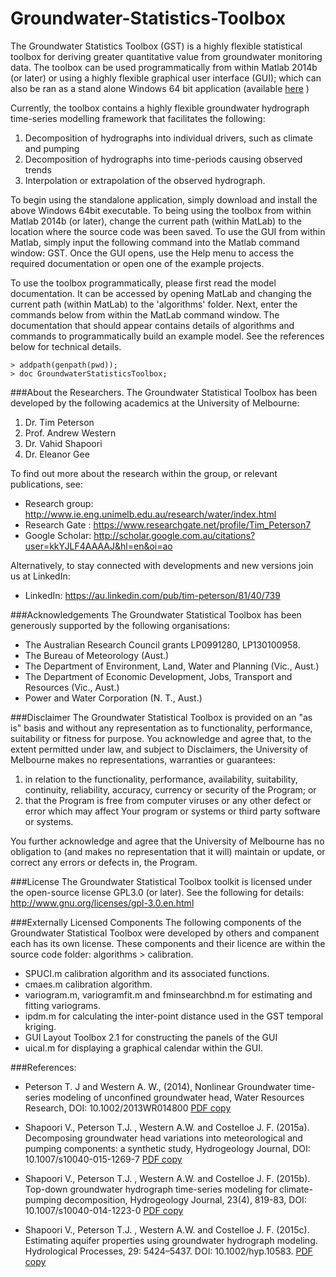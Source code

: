 Groundwater-Statistics-Toolbox
==============================

The Groundwater Statistics Toolbox (GST) is a highly flexible statistical toolbox for deriving greater quantitative value from groundwater monitoring data. The toolbox can be used programmatically from within Matlab 2014b (or later) or using a highly flexible graphical user interface (GUI); which can also be ran as a stand alone Windows 64 bit application (available [here](https://github.com/peterson-tim-j/Groundwater-Statistics-Toolbox/releases) )

Currently, the toolbox contains a highly flexible groundwater hydrograph time-series modelling framework that facilitates the following:

1. Decomposition of hydrographs into individual drivers, such as climate and pumping
2. Decomposition of hydrographs into time-periods causing observed trends
3. Interpolation or extrapolation of the observed hydrograph.

To begin using the standalone application, simply download and install the above Windows 64bit executable. To being using the toolbox from within Matlab 2014b (or later), change the current path (within MatLab) to the location where the source code was been saved. To use the GUI from within Matlab, simply input the following command into the Matlab command window: GST. Once the GUI opens, use the Help menu to access the required documentation or open one of the example projects. 

To use the toolbox programmatically, please first read the model documentation. It can be accessed by opening MatLab and changing the current path (within MatLab) to the 'algorithms' folder. Next, enter the commands below from within the MatLab command window. The documentation that should appear contains details of algorithms and commands to programmatically build an example model. See the references below for technical details.
```
> addpath(genpath(pwd));
> doc GroundwaterStatisticsToolbox;
```

###About the Researchers.
The Groundwater Statistical Toolbox has been developed by the following academics at the University of Melbourne:

1. Dr. Tim Peterson
2. Prof. Andrew Western
3. Dr. Vahid Shapoori
4. Dr. Eleanor Gee

To find out more about the research within the group, or relevant publications, see:

- Research group: http://www.ie.eng.unimelb.edu.au/research/water/index.html
- Research Gate : https://www.researchgate.net/profile/Tim_Peterson7
- Google Scholar: http://scholar.google.com.au/citations?user=kkYJLF4AAAAJ&hl=en&oi=ao

Alternatively, to stay connected with developments and new versions join us at LinkedIn:

- LinkedIn: https://au.linkedin.com/pub/tim-peterson/81/40/739

###Acknowledgements
The Groundwater Statistical Toolbox has been generously supported by the following organisations:

- The Australian Research Council grants LP0991280, LP130100958.
- The Bureau of Meteorology (Aust.)
- The Department of Environment, Land, Water and Planning (Vic., Aust.)
- The Department of Economic Development, Jobs, Transport and Resources (Vic., Aust.)
- Power and Water Corporation (N. T., Aust.)

###Disclaimer
The Groundwater Statistical Toolbox is provided on an "as is" basis and without any representation as to functionality, performance, suitability or fitness for purpose. You acknowledge and agree that, to the extent permitted under law, and subject to Disclaimers, the University of Melbourne makes no representations, warranties or guarantees:

1. in relation to the functionality, performance, availability, suitability, continuity, reliability, accuracy, currency or security of the Program; or
2. that the Program is free from computer viruses or any other defect or error which may affect Your program or systems or third party software or systems.

You further acknowledge and agree that the University of Melbourne has no obligation to (and makes no representation that it will) maintain or update, or correct any errors or defects in, the Program.

###License
The Groundwater Statistical Toolbox toolkit is licensed under the open-source license GPL3.0 (or later). See the following for details: http://www.gnu.org/licenses/gpl-3.0.en.html

###Externally Licensed Components
The following components of the Groundwater Statistical Toolbox were developed by others and companent each has its own license. These components and their licence are within the source code folder: algorithms > calibration.

- SPUCI.m calibration algorithm and its associated functions.
- cmaes.m calibration algorithm.
- variogram.m, variogramfit.m and fminsearchbnd.m for estimating and fitting variograms.
- ipdm.m for calculating the inter-point distance used in the GST temporal kriging.
- GUI Layout Toolbox 2.1 for constructing the panels of the GUI
- uical.m for displaying a graphical calendar within the GUI.

###References:
- Peterson T. J and Western A. W., (2014), Nonlinear Groundwater time-series modeling of unconfined groundwater head, Water Resources Research, DOI: 10.1002/2013WR014800 [PDF copy](documentation/html/papers/Peterson_Western_2014.pdf)

- Shapoori V., Peterson T.J. , Western A.W. and Costelloe J. F. (2015a). Decomposing groundwater head variations into meteorological and pumping components: a synthetic study, Hydrogeology Journal, DOI: 10.1007/s10040-015-1269-7 [PDF copy](documentation/html/papers/Shapoori_2015A.pdf)

- Shapoori V., Peterson T.J. , Western A.W. and Costelloe J. F. (2015b). Top-down groundwater hydrograph time-series modeling for climate-pumping decomposition, Hydrogeology Journal, 23(4), 819-83, DOI: 10.1007/s10040-014-1223-0 [PDF copy](documentation/html/papers/Shapoori_2015B.pdf)

- Shapoori V., Peterson T.J. , Western A.W. and Costelloe J. F. (2015c). Estimating aquifer properties using groundwater hydrograph modeling. Hydrological Processes, 29: 5424–5437. DOI: 10.1002/hyp.10583. [PDF copy](documentation/html/papers/Shapoori_2015C.pdf)
